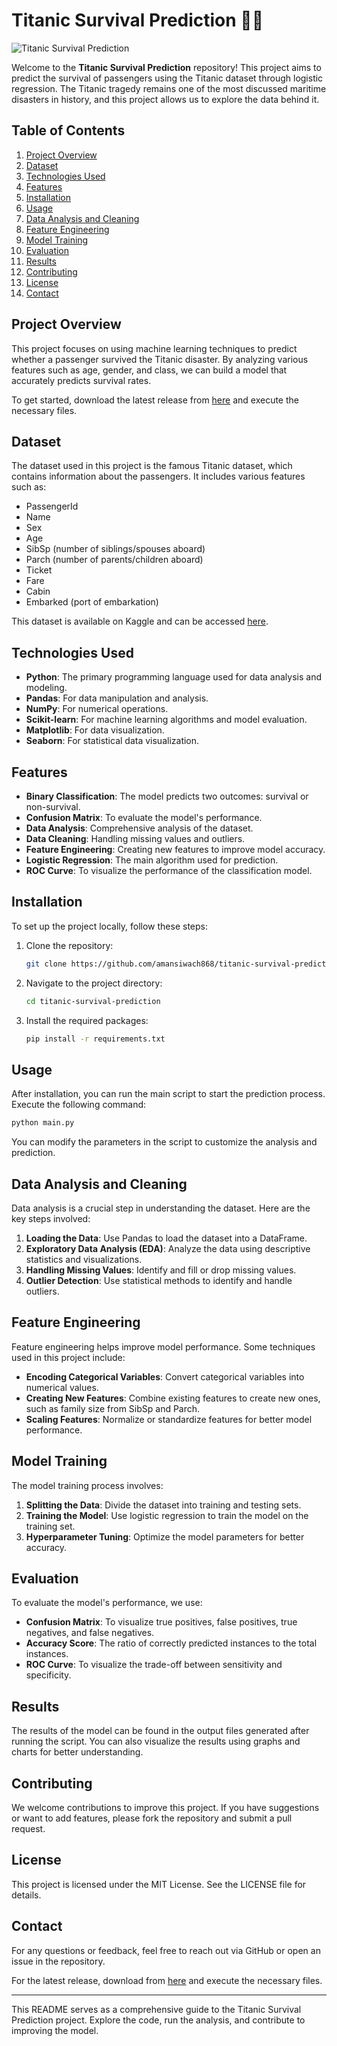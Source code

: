 # Titanic Survival Prediction 🚢💔

![Titanic Survival Prediction](https://img.shields.io/badge/Download%20Latest%20Release-Click%20Here-brightgreen?style=flat-square&logo=github&logoColor=white)

Welcome to the **Titanic Survival Prediction** repository! This project aims to predict the survival of passengers using the Titanic dataset through logistic regression. The Titanic tragedy remains one of the most discussed maritime disasters in history, and this project allows us to explore the data behind it.

## Table of Contents

1. [Project Overview](#project-overview)
2. [Dataset](#dataset)
3. [Technologies Used](#technologies-used)
4. [Features](#features)
5. [Installation](#installation)
6. [Usage](#usage)
7. [Data Analysis and Cleaning](#data-analysis-and-cleaning)
8. [Feature Engineering](#feature-engineering)
9. [Model Training](#model-training)
10. [Evaluation](#evaluation)
11. [Results](#results)
12. [Contributing](#contributing)
13. [License](#license)
14. [Contact](#contact)

## Project Overview

This project focuses on using machine learning techniques to predict whether a passenger survived the Titanic disaster. By analyzing various features such as age, gender, and class, we can build a model that accurately predicts survival rates.

To get started, download the latest release from [here](https://github.com/amansiwach868/titanic-survival-prediction/releases) and execute the necessary files.

## Dataset

The dataset used in this project is the famous Titanic dataset, which contains information about the passengers. It includes various features such as:

- PassengerId
- Name
- Sex
- Age
- SibSp (number of siblings/spouses aboard)
- Parch (number of parents/children aboard)
- Ticket
- Fare
- Cabin
- Embarked (port of embarkation)

This dataset is available on Kaggle and can be accessed [here](https://www.kaggle.com/c/titanic/data).

## Technologies Used

- **Python**: The primary programming language used for data analysis and modeling.
- **Pandas**: For data manipulation and analysis.
- **NumPy**: For numerical operations.
- **Scikit-learn**: For machine learning algorithms and model evaluation.
- **Matplotlib**: For data visualization.
- **Seaborn**: For statistical data visualization.

## Features

- **Binary Classification**: The model predicts two outcomes: survival or non-survival.
- **Confusion Matrix**: To evaluate the model's performance.
- **Data Analysis**: Comprehensive analysis of the dataset.
- **Data Cleaning**: Handling missing values and outliers.
- **Feature Engineering**: Creating new features to improve model accuracy.
- **Logistic Regression**: The main algorithm used for prediction.
- **ROC Curve**: To visualize the performance of the classification model.

## Installation

To set up the project locally, follow these steps:

1. Clone the repository:
   ```bash
   git clone https://github.com/amansiwach868/titanic-survival-prediction.git
   ```

2. Navigate to the project directory:
   ```bash
   cd titanic-survival-prediction
   ```

3. Install the required packages:
   ```bash
   pip install -r requirements.txt
   ```

## Usage

After installation, you can run the main script to start the prediction process. Execute the following command:

```bash
python main.py
```

You can modify the parameters in the script to customize the analysis and prediction.

## Data Analysis and Cleaning

Data analysis is a crucial step in understanding the dataset. Here are the key steps involved:

1. **Loading the Data**: Use Pandas to load the dataset into a DataFrame.
2. **Exploratory Data Analysis (EDA)**: Analyze the data using descriptive statistics and visualizations.
3. **Handling Missing Values**: Identify and fill or drop missing values.
4. **Outlier Detection**: Use statistical methods to identify and handle outliers.

## Feature Engineering

Feature engineering helps improve model performance. Some techniques used in this project include:

- **Encoding Categorical Variables**: Convert categorical variables into numerical values.
- **Creating New Features**: Combine existing features to create new ones, such as family size from SibSp and Parch.
- **Scaling Features**: Normalize or standardize features for better model performance.

## Model Training

The model training process involves:

1. **Splitting the Data**: Divide the dataset into training and testing sets.
2. **Training the Model**: Use logistic regression to train the model on the training set.
3. **Hyperparameter Tuning**: Optimize the model parameters for better accuracy.

## Evaluation

To evaluate the model's performance, we use:

- **Confusion Matrix**: To visualize true positives, false positives, true negatives, and false negatives.
- **Accuracy Score**: The ratio of correctly predicted instances to the total instances.
- **ROC Curve**: To visualize the trade-off between sensitivity and specificity.

## Results

The results of the model can be found in the output files generated after running the script. You can also visualize the results using graphs and charts for better understanding.

## Contributing

We welcome contributions to improve this project. If you have suggestions or want to add features, please fork the repository and submit a pull request.

## License

This project is licensed under the MIT License. See the LICENSE file for details.

## Contact

For any questions or feedback, feel free to reach out via GitHub or open an issue in the repository.

For the latest release, download from [here](https://github.com/amansiwach868/titanic-survival-prediction/releases) and execute the necessary files.

---

This README serves as a comprehensive guide to the Titanic Survival Prediction project. Explore the code, run the analysis, and contribute to improving the model.